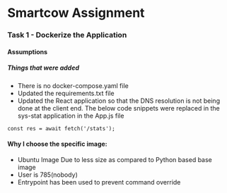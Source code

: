 # Smartcow Assignment

### Task 1 - Dockerize the Application
#### Assumptions

##### Things that were added
* There is no docker-compose.yaml file
* Updated the requirements.txt file
* Updated the React application so that the DNS resolution is not being done at the client end. The below code snippets were replaced in the sys-stat application in the App.js file
```
const res = await fetch('/stats');
```

#### Why I choose the specific image:
* Ubuntu Image Due to less size as compared to Python based base image
* User is 785(nobody)
* Entrypoint has been used to prevent command override

